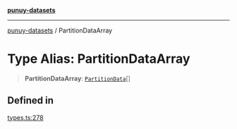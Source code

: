 [**punuy-datasets**](../README.md)

***

[punuy-datasets](../README.md) / PartitionDataArray

# Type Alias: PartitionDataArray

> **PartitionDataArray**: [`PartitionData`](PartitionData.md)[]

## Defined in

[types.ts:278](https://github.com/andrefs/punuy-datasets/blob/bf77d365972562cc283d62d784414ffd2f200fea/src/lib/types.ts#L278)
